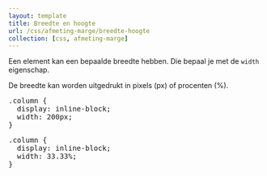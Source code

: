 ```yaml
---
layout: template
title: Breedte en hoogte
url: /css/afmeting-marge/breedte-hoogte
collection: [css, afmeting-marge]
---
```


								
<p>Een element kan een bepaalde breedte hebben. Die bepaal je met de <code>width</code> eigenschap.</p>



<p>De breedte kan worden uitgedrukt in pixels (px) of procenten (%).</p>



<pre data-enlighter-theme="beyond" data-enlighter-language="css">
.column {
  display: inline-block;
  width: 200px;
}
</pre>



<pre data-enlighter-theme="beyond" data-enlighter-language="css">
.column {
  display: inline-block;
  width: 33.33%;
}
</pre>
